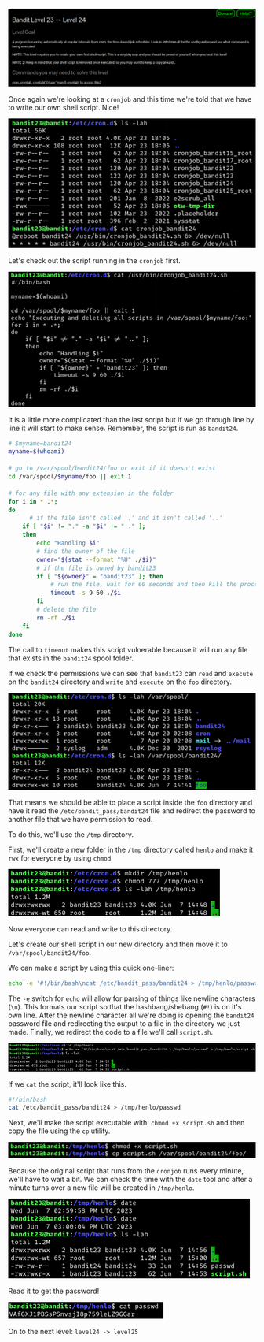 ![bandit23_01.png](https://raw.githubusercontent.com/ToasterMouse/WriteupsAndCTFs/main/overthewire/bandit/images/bandit23_01.png)

Once again we're looking at a `cronjob` and this time we're told that we have to write our own shell script. Nice!

![bandit23_02.png](https://raw.githubusercontent.com/ToasterMouse/WriteupsAndCTFs/main/overthewire/bandit/images/bandit23_02.png)

Let's check out the script running in the `cronjob` first.

![bandit23_03.png](https://raw.githubusercontent.com/ToasterMouse/WriteupsAndCTFs/main/overthewire/bandit/images/bandit23_03.png)

It is a little more complicated than the last script but if we go through line by line it will start to make sense. Remember, the script is run as `bandit24`.

```bash
# $myname=bandit24
myname=$(whoami)

# go to /var/spool/bandit24/foo or exit if it doesn't exist
cd /var/spool/$myname/foo || exit 1

# for any file with any extension in the folder
for i in * .*;
do
	  # if the file isn't called '.' and it isn't called '..'
    if [ "$i" != "." -a "$i" != ".." ];
    then
        echo "Handling $i"
        # find the owner of the file
        owner="$(stat --format "%U" ./$i)"
        # if the file is owned by bandit23
        if [ "${owner}" = "bandit23" ]; then
		    # run the file, wait for 60 seconds and then kill the process 
            timeout -s 9 60 ./$i
        fi
        # delete the file
        rm -rf ./$i
    fi
done
```

The call to `timeout` makes this script vulnerable because it will run any file that exists in the `bandit24` spool folder.

If we check the permissions we can see that `bandit23` can `read` and `execute` on the `bandit24` directory and `write` and `execute` on the `foo` directory.

![bandit23_04.png](https://raw.githubusercontent.com/ToasterMouse/WriteupsAndCTFs/main/overthewire/bandit/images/bandit23_04.png)

That means we should be able to place a script inside the `foo` directory and have it read the `/etc/bandit_pass/bandit24` file and redirect the password to another file that we have permission to read.

To do this, we'll use the `/tmp` directory.

First, we'll create a new folder in the `/tmp` directory called `henlo` and make it `rwx` for everyone by using `chmod`.

![bandit23_05.png](https://raw.githubusercontent.com/ToasterMouse/WriteupsAndCTFs/main/overthewire/bandit/images/bandit23_05.png)

Now everyone can read and write to this directory. 

Let's create our shell script in our new directory and then move it to `/var/spool/bandit24/foo`. 

We can make a script by using this quick one-liner:

```bash
echo -e '#!/bin/bash\ncat /etc/bandit_pass/bandit24 > /tmp/henlo/passwd' > /tmp/henlo/script.sh
```

The `-e` switch for `echo` will allow for parsing of things like newline characters (`\n`). This formats our script so that the hashbang/shebang (`#!`) is on it's own line. After the newline character all we're doing is opening the `bandit24` password file and redirecting the output to a file in the directory we just made. Finally, we redirect the code to a file we'll call `script.sh`.

![bandit23_06.png](https://raw.githubusercontent.com/ToasterMouse/WriteupsAndCTFs/main/overthewire/bandit/images/bandit23_06.png)

If we `cat` the script, it'll look like this.
```bash
#!/bin/bash
cat /etc/bandit_pass/bandit24 > /tmp/henlo/passwd
```

Next, we'll make the script executable with: `chmod +x script.sh` and then copy the file using the `cp` utility.

![bandit23_07.png](https://raw.githubusercontent.com/ToasterMouse/WriteupsAndCTFs/main/overthewire/bandit/images/bandit23_07.png)

Because the original script that runs from the `cronjob` runs every minute, we'll have to wait a bit. We can check the time with the `date` tool and after a minute turns over a new file will be created in `/tmp/henlo`.

![bandit23_08.png](https://raw.githubusercontent.com/ToasterMouse/WriteupsAndCTFs/main/overthewire/bandit/images/bandit23_08.png)

Read it to get the password!

![bandit23_09.png](https://raw.githubusercontent.com/ToasterMouse/WriteupsAndCTFs/main/overthewire/bandit/images/bandit23_09.png)

On to the next level: `level24 -> level25`
